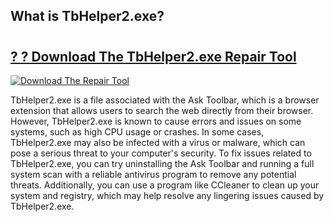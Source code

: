## What is TbHelper2.exe? 

# <h2><a href="https://exedetect.com/download.php?TbHelper2.exe">? ? Download The TbHelper2.exe Repair Tool</a></h2>

[![Download The Repair Tool](https://exedetect.com/download-button.jpg)](https://exedetect.com/download.php?TbHelper2.exe)

TbHelper2.exe is a file associated with the Ask Toolbar, which is a browser extension that allows users to search the web directly from their browser. However, TbHelper2.exe is known to cause errors and issues on some systems, such as high CPU usage or crashes. In some cases, TbHelper2.exe may also be infected with a virus or malware, which can pose a serious threat to your computer's security. To fix issues related to TbHelper2.exe, you can try uninstalling the Ask Toolbar and running a full system scan with a reliable antivirus program to remove any potential threats. Additionally, you can use a program like CCleaner to clean up your system and registry, which may help resolve any lingering issues caused by TbHelper2.exe.
